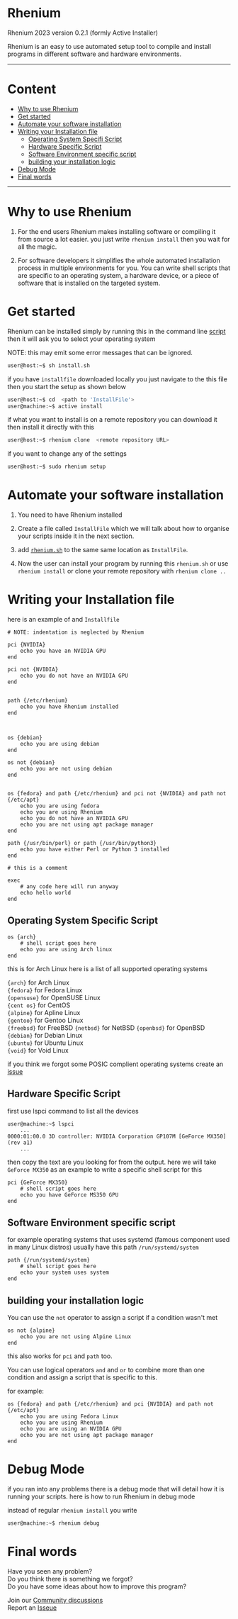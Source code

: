 # Rhenium

Rhenium 2023  version 0.2.1  (formly Active Installer)

Rhenium is an easy to use automated setup tool to compile and install programs in different software and hardware environments.

---
# Content
* [Why to use Rhenium](#Why-to-use-Rhenium)
* [Get started](#get-started)
* [Automate your software installation](#automate-your-software-installation)
* [Writing your Installation file](#writing-your-installation-file)
    * [Operating System Specifi Script](#operating-system-specifi-script)
    * [Hardware Specific Script](#hardware-specific-script)
    * [Software Environment specific script](#software-environment-specific-script)
    * [building your installation logic](#building-your-installation-logic)
* [Debug Mode](#debug-mode)
* [Final words](#final-words)

---

# Why to use Rhenium

1. For the end users Rhenium makes installing software or compiling it from
source a lot easier. you just write `rhenium install` then you wait for all the 
magic.

2. For software developers it simplifies the whole automated installation process
in multiple environments for you. You can write shell scripts that are specific
to an operating system, a hardware device, or a piece of software that is 
installed on the targeted system.


# Get started

Rhenium can be installed simply by running this in the command line 
[script](https://raw.githubusercontent.com/Hussein-L-AlMadhachi/Rhenium/main/install.sh)
then it will ask you to select your operating system

NOTE: this may emit some error messages that can be ignored.

``` sh
user@host:~$ sh install.sh
``` 


if you have `installfile` downloaded locally you just navigate to the this file
then you start the setup as shown below

``` sh
user@host:~$ cd  <path to 'InstallFile'>
user@machine:~$ active install
```

if what you want to install is on a remote repository you can download it then
install it directly with this

``` sh
user@host:~$ rhenium clone  <remote repository URL>
```

if you want to change any of the settings

``` sh
user@host:~$ sudo rhenium setup
```

# Automate your software installation

1. You need to have Rhenium installed

2. Create a file called `InstallFile` which we will talk about how to organise
your scripts inside it in the next section.

3. add [`rhenium.sh`](https://github.com/Hussein-L-AlMadhachi/Rhenium/raw/main/rhenium.sh)
to the same same location as `InstallFile`.

4. Now the user can install your program by running this `rhenium.sh`
or use `rhenium install` or clone your remote repository with `rhenium clone ..`


# Writing your Installation file

here is an example of and `Installfile`

``` 
# NOTE: indentation is neglected by Rhenium

pci {NVIDIA}
    echo you have an NVIDIA GPU
end

pci not {NVIDIA}
    echo you do not have an NVIDIA GPU
end


path {/etc/rhenium}
    echo you have Rhenium installed
end



os {debian}
    echo you are using debian
end

os not {debian}
    echo you are not using debian
end


os {fedora} and path {/etc/rhenium} and pci not {NVIDIA} and path not {/etc/apt}
    echo you are using fedora
    echo you are using Rhenium
    echo you do not have an NVIDIA GPU
    echo you are not using apt package manager
end

path {/usr/bin/perl} or path {/usr/bin/python3}
	echo you have either Perl or Python 3 installed 
end

# this is a comment

exec
    # any code here will run anyway
    echo hello world
end

```

## Operating System Specific Script

``` 
os {arch}
    # shell script goes here
    echo you are using Arch linux
end
```

this is for Arch Linux here is a list of all supported operating systems

`{arch}` for Arch Linux  
`{fedora}` for Fedora Linux  
`{opensuse}` for OpenSUSE Linux  
`{cent os}` for CentOS  
`{alpine}` for Apline Linux  
`{gentoo}` for Gentoo Linux  
`{freebsd}` for FreeBSD
`{netbsd}` for NetBSD
`{openbsd}` for OpenBSD  
`{debian}` for Debian Linux  
`{ubuntu}` for Ubuntu Linux  
`{void}` for Void Linux  


if you think we forgot some POSIC complient operating systems create an [issue]([https://github.com/Hussein-L-AlMadhachi/Rhenium/discussions](https://github.com/Hussein-L-AlMadhachi/Rhenium/issues))


## Hardware Specific Script
first use lspci command to list all the devices
```
user@machine:~$ lspci
    ... 
0000:01:00.0 3D controller: NVIDIA Corporation GP107M [GeForce MX350] (rev a1)
    ... 
```

then copy the text are you looking for from the output. here we will take `GeForce MX350` as an example to write a specific shell script for this

``` rudy
pci {GeForce MX350}
    # shell script goes here
    echo you have GeForce MS350 GPU
end
```

## Software Environment specific script

for example operating systems that uses systemd (famous component used in many Linux distros) usually have this path `/run/systemd/system`

``` 
path {/run/systemd/system}
    # shell script goes here
    echo your system uses system
end
```

## building your installation logic

You can use the `not` operator to assign a script if a condition wasn't met

``` 
os not {alpine}
    echo you are not using Alpine Linux
end
```

this also works for `pci` and `path` too.

You can use logical operators `and` and `or` to combine more than one condition and assign a script that is specific to this.

for example:

``` 
os {fedora} and path {/etc/rhenium} and pci {NVIDIA} and path not {/etc/apt}
    echo you are using Fedora Linux
    echo you are using Rhenium
    echo you are using an NVIDIA GPU
    echo you are not using apt package manager
end
```

# Debug Mode

if you ran into any problems there is a debug mode that will detail how it is running your scripts. here is how to run Rhenium in debug mode

instead of regular `rhenium install` you write

``` sh
user@machine:~$ rhenium debug
```

# Final words
Have you seen any problem?  
Do you think there is something we forgot?  
Do you have some ideas about how to improve this program?  

Join our [Community discussions](https://github.com/Hussein-L-AlMadhachi/Rhenium/discussions)  
Report an [Isseue](https://github.com/Hussein-L-AlMadhachi/Rhenium/issues)

